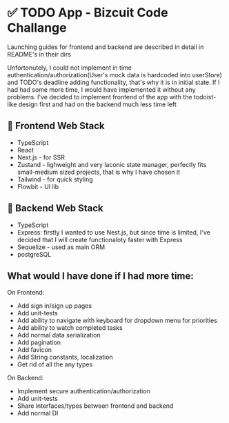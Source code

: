 # ✅ TODO App - Bizcuit Code Challange

Launching guides for frontend and backend are described in detail in README's in their dirs

Unfortonutely, I could not implement in time authentication/authorization(User's mock data is hardcoded into userStore) and TODO's deadline adding functionality, that's why it is in initial state. If I had had some more time, I would have implemented it without any problems. I've decided to implement frontend of the app with the todoist-like design first and had on the backend much less time left

## 💅 Frontend Web Stack

-   TypeScript
-   React
-   Next.js - for SSR
-   Zustand - lighweight and very laconic state manager, perfectly fits small-medium sized projects, that is why I have chosen it
-   Tailwind - for quick styling
-   Flowbit - UI lib

## 🧠 Backend Web Stack

-   TypeScript
-   Express: firstly I wanted to use Nest.js, but since time is limited, I've decided that I will create functionaloty faster with Express
-   Sequelize - used as main ORM
-   postgreSQL

## What would I have done if I had more time:

On Frontend:

-   Add sign in/sign up pages
-   Add unit-tests
-   Add ability to navigate with keyboard for dropdown menu for priorities
-   Add ability to watch completed tasks
-   Add normal data serialization
-   Add pagination
-   Add favicon
-   Add String constants, localization
-   Get rid of all the any types

On Backend:

-   Implement secure authentication/authorization
-   Add unit-tests
-   Share interfaces/types between frontend and backend
-   Add normal DI
